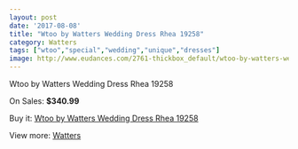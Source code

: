 ```yaml
---
layout: post
date: '2017-08-08'
title: "Wtoo by Watters Wedding Dress Rhea 19258"
category: Watters
tags: ["wtoo","special","wedding","unique","dresses"]
image: http://www.eudances.com/2761-thickbox_default/wtoo-by-watters-wedding-dress-rhea-19258.jpg
---
```

Wtoo by Watters Wedding Dress Rhea 19258

On Sales: **$340.99**
<a href="https://www.eudances.com/en/watters/937-wtoo-by-watters-wedding-dress-rhea-19258.html"><amp-img layout="responsive" width="600" height="600" src="//www.eudances.com/2761-thickbox_default/wtoo-by-watters-wedding-dress-rhea-19258.jpg" alt="Wtoo by Watters Wedding Dress Rhea 19258 0" /></a>
<a href="https://www.eudances.com/en/watters/937-wtoo-by-watters-wedding-dress-rhea-19258.html"><amp-img layout="responsive" width="600" height="600" src="//www.eudances.com/2762-thickbox_default/wtoo-by-watters-wedding-dress-rhea-19258.jpg" alt="Wtoo by Watters Wedding Dress Rhea 19258 1" /></a>

Buy it: [Wtoo by Watters Wedding Dress Rhea 19258](https://www.eudances.com/en/watters/937-wtoo-by-watters-wedding-dress-rhea-19258.html "Wtoo by Watters Wedding Dress Rhea 19258")

View more: [Watters](https://www.eudances.com/en/12-watters "Watters")